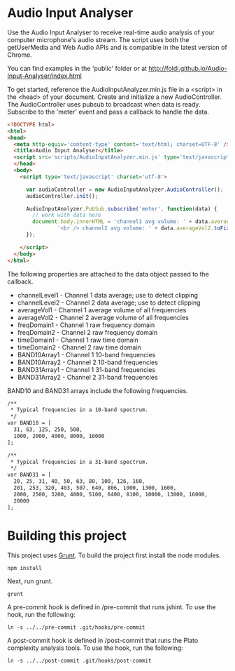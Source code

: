 Audio Input Analyser
======

Use the Audio Input Analyser to receive real-time audio analysis of your computer microphone's audio stream. The script uses both the getUserMedia and Web Audio APIs and is compatible in the latest version of Chrome.

You can find examples in the 'public' folder or at http://foldi.github.io/Audio-Input-Analyser/index.html

To get started, reference the AudioInputAnalyzer.min.js file in a &lt;script&gt; in the &lt;head&gt; of your document. Create and initialize a new AudioController. The AudioController uses pubsub to broadcast when data is ready. Subscribe to the 'meter' event and pass a callback to handle the data. 


```html
<!DOCTYPE html>
<html>
<head>
  <meta http-equiv='content-type' content='text/html; charset=UTF-8' />
  <title>Audio Input Analyser</title>
  <script src='scripts/AudioInputAnalyzer.min.js' type='text/javascript' charset='utf-8'></script>
  </head>
  <body>
    <script type='text/javascript' charset='utf-8'>

      var audioController = new AudioInputAnalyzer.AudioController();
      audioController.init();

      AudioInputAnalyzer.PubSub.subscribe('meter', function(data) {
        // work with data here
        document.body.innerHTML = 'channel1 avg volume: ' + data.averageVol1.toFixed() +
        		'<br /> channel2 avg volume: ' + data.averageVol2.toFixed();
      });

    </script>
  </body>
</html>

```

The following properties are attached to the data object passed to the callback.

* channelLevel1 - Channel 1 data average; use to detect clipping
* channelLevel2 - Channel 2 data average; use to detect clipping
* averageVol1 - Channel 1 average volume of all frequencies
* averageVol2 - Channel 2 average volume of all frequencies
* freqDomain1 - Channel 1 raw frequency domain
* freqDomain2 - Channel 2 raw frequency domain
* timeDomain1 - Channel 1 raw time domain
* timeDomain2 - Channel 2 raw time domain
* BAND10Array1 - Channel 1 10-band frequencies
* BAND10Array2 - Channel 2 10-band frequencies
* BAND31Array1 - Channel 1 31-band frequencies
* BAND31Array2 - Channel 2 31-band frequencies

BAND10 and BAND31 arrays include the following frequencies.

```html
/**
 * Typical frequencies in a 10-band spectrum.
 */
var BAND10 = [
  31, 63, 125, 250, 500,
  1000, 2000, 4000, 8000, 16000
];

/**
 * Typical frequencies in a 31-band spectrum.
 */
var BAND31 = [
  20, 25, 31, 40, 50, 63, 80, 100, 126, 160,
  201, 253, 320, 403, 507, 640, 806, 1000, 1300, 1600,
  2000, 2500, 3200, 4000, 5100, 6400, 8100, 10000, 13000, 16000,
  20000
];
```

Building this project
======

This project uses [Grunt](http://gruntjs.com). To build the project first install the node modules.

```
npm install
```

Next, run grunt.

```
grunt
```

A pre-commit hook is defined in /pre-commit that runs jshint. To use the hook, run the following:

```
ln -s ../../pre-commit .git/hooks/pre-commit
```

A post-commit hook is defined in /post-commit that runs the Plato complexity analysis tools. To use the hook, run the following:

```
ln -s ../../post-commit .git/hooks/post-commit
```
